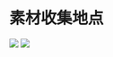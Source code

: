 # 素材收集地点

![](https://cdn.jsdelivr.net/gh/Pi3-l22/Stardew_Valley_Image/material/1.jpg)
![](https://cdn.jsdelivr.net/gh/Pi3-l22/Stardew_Valley_Image/material/2.jpg)